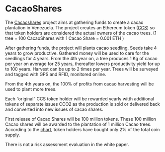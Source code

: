# CacaoShares

The [Cacaoshares](https://cacaoshares.com/) project aims at gathering funds to create a cacao plantation in Venezuela. 
The project creates an Ethereum token ([CCS](https://etherscan.io/token/0x315ce59fafd3a8d562b7ec1c8542382d2710b06c#balances)) 
so that token holders are considered the actual owners of the cacao trees. (1 tree = 100 CacaoShares with 
1 Cacao Share = 0.001 ETH )

After gathering funds, the project will plants cacao seedling. Seeds take 4 years to grow productive. 
Gathered money will be used to care for the seedlings for 4 years. 
From the 4th year on, a tree produces 1 Kg of cacao per year on average for 25 years, thereafter lowers productivity yield for 
up to 100 years. Harvest can be up to 2 times per year. Trees will be surveyed and tagged with GPS and RFID,  monitored online.

From the 4th years on, the  100% of profits from cacao harvesting will be used to plant more trees. 

Each “original” CCS token holder will be rewarded yearly witth additional tokens of separate issues CCO2 as the production 
is sold or delivered back and converted into new issues of cacao shares.

First release of Cacao Shares will be 100 million tokens. These 100 million Cacao shares will be awarded to the plantation of 
1 million Cacao trees.
According to the [chart](https://etherscan.io/token/tokenholderchart/0x315ce59fafd3a8d562b7ec1c8542382d2710b06c), token holders have 
bought only 2% of the total coin supply. 

There is not a risk assessment evaluation in the white paper.



